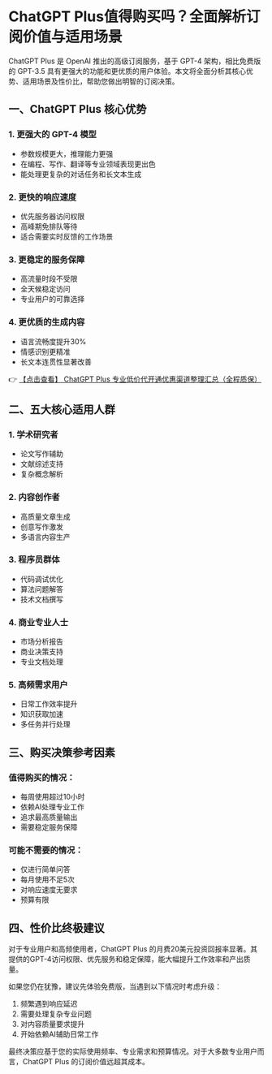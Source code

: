 # ChatGPT Plus值得购买吗？全面解析订阅价值与适用场景

ChatGPT Plus 是 OpenAI 推出的高级订阅服务，基于 GPT-4 架构，相比免费版的 GPT-3.5 具有更强大的功能和更优质的用户体验。本文将全面分析其核心优势、适用场景及性价比，帮助您做出明智的订阅决策。

## 一、ChatGPT Plus 核心优势

### 1. 更强大的 GPT-4 模型
- 参数规模更大，推理能力更强
- 在编程、写作、翻译等专业领域表现更出色
- 能处理更复杂的对话任务和长文本生成

### 2. 更快的响应速度
- 优先服务器访问权限
- 高峰期免排队等待
- 适合需要实时反馈的工作场景

### 3. 更稳定的服务保障
- 高流量时段不受限
- 全天候稳定访问
- 专业用户的可靠选择

### 4. 更优质的生成内容
- 语言流畅度提升30%
- 情感识别更精准
- 长文本连贯性显著改善

👉 [【点击查看】 ChatGPT Plus 专业低价代开通优惠渠道整理汇总（全程质保）](https://bit.ly/DaiKai)

## 二、五大核心适用人群

### 1. 学术研究者
- 论文写作辅助
- 文献综述支持
- 复杂概念解析

### 2. 内容创作者
- 高质量文章生成
- 创意写作激发
- 多语言内容生产

### 3. 程序员群体
- 代码调试优化
- 算法问题解答
- 技术文档撰写

### 4. 商业专业人士
- 市场分析报告
- 商业决策支持
- 专业文档处理

### 5. 高频需求用户
- 日常工作效率提升
- 知识获取加速
- 多任务并行处理

## 三、购买决策参考因素

### 值得购买的情况：
- 每周使用超过10小时
- 依赖AI处理专业工作
- 追求最高质量输出
- 需要稳定服务保障

### 可能不需要的情况：
- 仅进行简单问答
- 每月使用不足5次
- 对响应速度无要求
- 预算有限

## 四、性价比终极建议

对于专业用户和高频使用者，ChatGPT Plus 的月费20美元投资回报率显著。其提供的GPT-4访问权限、优先服务和稳定保障，能大幅提升工作效率和产出质量。

如果您仍在犹豫，建议先体验免费版，当遇到以下情况时考虑升级：
1. 频繁遇到响应延迟
2. 需要处理复杂专业问题
3. 对内容质量要求提升
4. 开始依赖AI辅助日常工作

最终决策应基于您的实际使用频率、专业需求和预算情况。对于大多数专业用户而言，ChatGPT Plus 的订阅价值远超其成本。